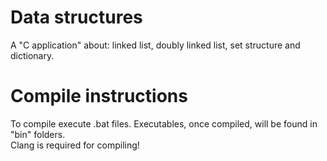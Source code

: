 # Data structures
A "C application" about: linked list, doubly linked list, set structure and dictionary.

# Compile instructions
To compile execute .bat files. Executables, once compiled, will be found in "bin" folders.<br/>
Clang is required for compiling!
